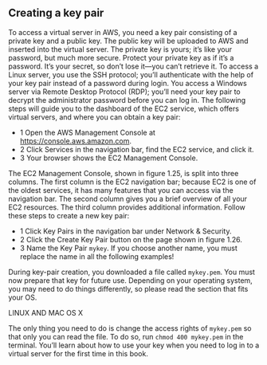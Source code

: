 ## Creating a key pair

To access a virtual server in AWS, you need a key pair consisting of a private key and a
public key. The public key will be uploaded to AWS and inserted into the virtual server.
The private key is yours; it’s like your password, but much more secure. Protect your
private key as if it’s a password. It’s your secret, so don’t lose it—you can’t retrieve it.
To access a Linux server, you use the SSH protocol; you’ll authenticate with the
help of your key pair instead of a password during login. You access a Windows server
via Remote Desktop Protocol (RDP); you’ll need your key pair to decrypt the administrator
password before you can log in.
The following steps will guide you to the dashboard of the EC2 service, which offers
virtual servers, and where you can obtain a key pair:

- 1 Open the AWS Management Console at https://console.aws.amazon.com.
- 2 Click Services in the navigation bar, find the EC2 service, and click it.
- 3 Your browser shows the EC2 Management Console.

The EC2 Management Console, shown in figure 1.25, is split into three columns. The first
column is the EC2 navigation bar; because EC2 is one of the oldest services, it has many features that you can access via the navigation bar. The second column gives you a brief
overview of all your EC2 resources. The third column provides additional information.
Follow these steps to create a new key pair:

- 1 Click Key Pairs in the navigation bar under Network & Security.
- 2 Click the Create Key Pair button on the page shown in figure 1.26.
- 3 Name the Key Pair `mykey`. If you choose another name, you must replace the
name in all the following examples!

During key-pair creation, you downloaded a file called `mykey.pem`. You must now prepare
that key for future use. Depending on your operating system, you may need to do
things differently, so please read the section that fits your OS.

LINUX AND MAC OS X

The only thing you need to do is change the access rights of `mykey.pem` so that only
you can read the file. To do so, run `chmod 400 mykey.pem` in the terminal. You’ll learn
about how to use your key when you need to log in to a virtual server for the first time
in this book.
